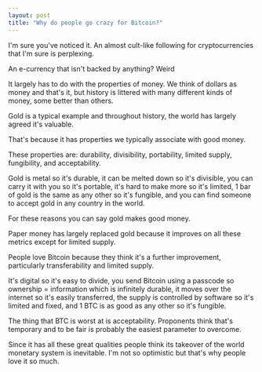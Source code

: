 ```yaml
---
layout: post
title: "Why do people go crazy for Bitcoin?"
---
```

I'm sure you've noticed it. An almost cult-like following for cryptocurrencies that I'm sure is perplexing.

An e-currency that isn't backed by anything? Weird

It largely has to do with the properties of money. We think of dollars as money and that's it, but history is littered with many different kinds of money, some better than others.

Gold is a typical example and throughout history, the world has largely agreed it's valuable.

That's because it has properties we typically associate with good money. 

These properties are: durability, divisibility, portability, limited supply, fungibility, and acceptability. 

Gold is metal so it's durable, it can be melted down so it's divisible, you can carry it with you so it's portable, it's hard to make more so it's limited, 1 bar of gold is the same as any other so it's fungible, and you can find someone to accept gold in any country in the world. 

For these reasons you can say gold makes good money. 

Paper money has largely replaced gold because it improves on all these metrics except for limited supply. 

People love Bitcoin because they think it's a further improvement, particularly transferability and limited supply.

It's digital so it's easy to divide, you send Bitcoin using a passcode so ownership = information which is infinitely durable, it moves over the internet so it's easily transferred, the supply is controlled by software so it's limited and fixed, and 1 BTC is as good as any other so it's fungible.

The thing that BTC is worst at is acceptability. Proponents think that's temporary and to be fair is probably the easiest parameter to overcome.

Since it has all these great qualities people think its takeover of the world monetary system is inevitable. I'm not so optimistic but that's why people love it so much. 
